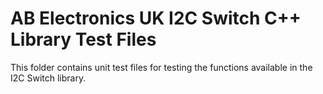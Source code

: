 AB Electronics UK I2C Switch C++ Library Test Files
=====

This folder contains unit test files for testing the functions available in the I2C Switch library.  

